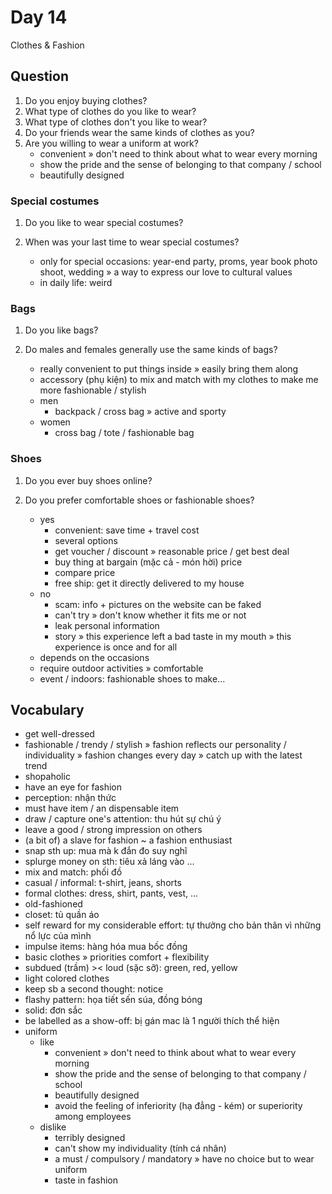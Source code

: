 # Day 14

Clothes & Fashion

## Question

1. Do you enjoy buying clothes?
2. What type of clothes do you like to wear?
3. What type of clothes don't you like to wear?
4. Do your friends wear the same kinds of clothes as you?
5. Are you willing to wear a uniform at work?
   - convenient » don't need to think about what to wear every morning
   - show the pride and the sense of belonging to that company / school
   - beautifully designed

### Special costumes

1. Do you like to wear special costumes?
2. When was your last time to wear special costumes?

   - only for special occasions: year-end party, proms, year book photo shoot, wedding
     » a way to express our love to cultural values
   - in daily life: weird

### Bags

1. Do you like bags?
2. Do males and females generally use the same kinds of bags?

   - really convenient to put things inside » easily bring them along
   - accessory (phụ kiện) to mix and match with my clothes to make me more fashionable / stylish
   - men
     - backpack / cross bag » active and sporty
   - women
     - cross bag / tote / fashionable bag

### Shoes

1. Do you ever buy shoes online?
2. Do you prefer comfortable shoes or fashionable shoes?

   - yes
     - convenient: save time + travel cost
     - several options
     - get voucher / discount » reasonable price / get best deal
     - buy thing at bargain (mặc cả - món hời) price
     - compare price
     - free ship: get it directly delivered to my house
   - no
     - scam: info + pictures on the website can be faked
     - can't try » don't know whether it fits me or not
     - leak personal information
     - story » this experience left a bad taste in my mouth
       » this experience is once and for all
   - depends on the occasions
   - require outdoor activities » comfortable
   - event / indoors: fashionable shoes to make...

## Vocabulary

- get well-dressed
- fashionable / trendy / stylish
  » fashion reflects our personality / individuality
  » fashion changes every day » catch up with the latest trend
- shopaholic
- have an eye for fashion
- perception: nhận thức
- must have item / an dispensable item
- draw / capture one's attention: thu hút sự chú ý
- leave a good / strong impression on others
- (a bit of) a slave for fashion ~ a fashion enthusiast
- snap sth up: mua mà k đắn đo suy nghĩ
- splurge money on sth: tiêu xả láng vào ...
- mix and match: phối đồ
- casual / informal: t-shirt, jeans, shorts
- formal clothes: dress, shirt, pants, vest, ...
- old-fashioned
- closet: tủ quần áo
- self reward for my considerable effort: tự thưởng cho bản thân vì những nổ lực của mình
- impulse items: hàng hóa mua bốc đồng
- basic clothes » priorities comfort + flexibility
- subdued (trầm) >< loud (sặc sỡ): green, red, yellow
- light colored clothes
- keep sb a second thought: notice
- flashy pattern: họa tiết sến súa, đồng bóng
- solid: đơn sắc
- be labelled as a show-off: bị gán mac là 1 người thích thể hiện
- uniform
  - like
    - convenient » don't need to think about what to wear every morning
    - show the pride and the sense of belonging to that company / school
    - beautifully designed
    - avoid the feeling of inferiority (hạ đẳng - kém) or superiority among employees
  - dislike
    - terribly designed
    - can't show my individuality (tính cá nhân)
    - a must / compulsory / mandatory » have no choice but to wear uniform
    - taste in fashion
